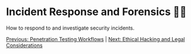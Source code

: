 # Incident Response and Forensics 🕵️‍♂️

How to respond to and investigate security incidents.

[Previous: Penetration Testing Workflows](08-penetration-testing-workflows.md) | [Next: Ethical Hacking and Legal Considerations](10-ethical-hacking-and-legal-considerations.md)

